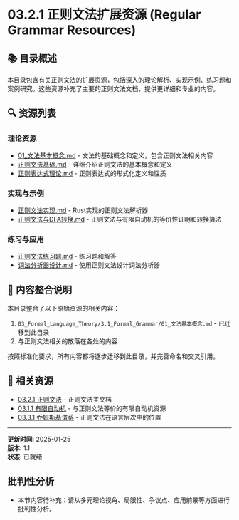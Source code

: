 # 03.2.1 正则文法扩展资源 (Regular Grammar Resources)

## 📚 目录概述

本目录包含有关正则文法的扩展资源，包括深入的理论解析、实现示例、练习题和案例研究。这些资源补充了主要的正则文法文档，提供更详细和专业的内容。

## 🔍 资源列表

### 理论资源

- [01_文法基本概念.md](./01_文法基本概念.md) - 文法的基础概念和定义，包含正则文法相关内容
- [正则文法基础.md](./正则文法基础.md) - 详细介绍正则文法的基本概念和定义
- [正则表达式理论.md](./正则表达式理论.md) - 正则表达式的形式化定义和性质

### 实现与示例

- [正则文法实现.md](./正则文法实现.md) - Rust实现的正则文法解析器
- [正则文法与DFA转换.md](./正则文法与DFA转换.md) - 正则文法与有限自动机的等价性证明和转换算法

### 练习与应用

- [正则文法练习题.md](./正则文法练习题.md) - 练习题和解答
- [词法分析器设计.md](./词法分析器设计.md) - 使用正则文法设计词法分析器

## 🔄 内容整合说明

本目录整合了以下原始资源的相关内容：

1. `03_Formal_Language_Theory/3.1_Formal_Grammar/01_文法基本概念.md` - 已迁移到此目录
2. 与正则文法相关的散落在各处的内容

按照标准化要求，所有内容都将逐步迁移到此目录，并完善命名和交叉引用。

## 🔗 相关资源

- [03.2.1 正则文法](../03.2.1_Regular_Grammar.md) - 正则文法主文档
- [03.1.1 有限自动机](../../03.1_Automata_Theory/03.1.1_Finite_Automata.md) - 与正则文法等价的有限自动机资源
- [03.3.1 乔姆斯基谱系](../../03.3_Language_Hierarchy/03.3.1_Chomsky_Hierarchy.md) - 正则文法在语言层次中的位置

---

**更新时间**: 2025-01-25  
**版本**: 1.1  
**状态**: 已就绪

## 批判性分析

- 本节内容待补充：请从多元理论视角、局限性、争议点、应用前景等方面进行批判性分析。
